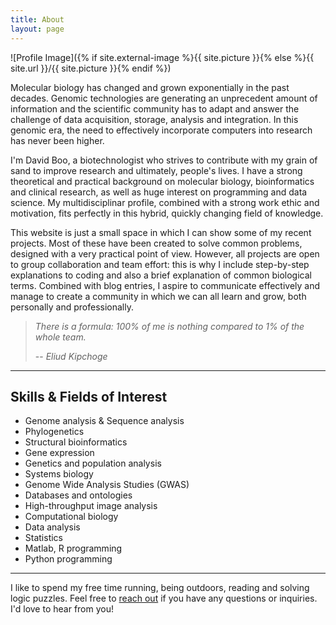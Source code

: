 ```yaml
---
title: About
layout: page
---
```

![Profile Image]({% if site.external-image %}{{ site.picture }}{% else %}{{ site.url }}/{{ site.picture }}{% endif %})

<p>Molecular biology has changed and grown exponentially in the past decades. Genomic technologies are generating an unprecedent amount of information and the scientific community has to adapt and answer the challenge of data acquisition, storage, analysis and integration. In this genomic era, the need to effectively incorporate computers into research has never been higher. </p>

<span class="evidence">I'm David Boo, a biotechnologist who strives to contribute with my grain of sand to improve research and ultimately, people's lives.</span> I have a strong theoretical and practical background on molecular biology, bioinformatics and clinical research, as well as huge interest on programming and data science. My multidisciplinar profile, combined with a strong work ethic and motivation, fits perfectly in this hybrid, quickly changing field of knowledge. 

<p>This website is just a small space in which I can show some of my recent projects. Most of these have been created to solve common problems, designed with a very practical point of view. However, all projects are open to group collaboration and team effort: this is why I include step-by-step explanations to coding and also a brief explanation of common biological terms. Combined with blog entries, <span class="evidence">I aspire to communicate effectively and manage to create a community in which we can all learn and grow, both personally and professionally.</span></p>

> *There is a formula: 100% of me is nothing compared to 1% of the whole team.*
>
> -- <cite>Eliud Kipchoge</cite>

---

<h2>Skills & Fields of Interest</h2>
<ul class="skill-list">
	<li>Genome analysis & Sequence analysis</li>
	<li>Phylogenetics</li>
	<li>Structural bioinformatics</li>
	<li>Gene expression</li>
	<li>Genetics and population analysis</li>
	<li>Systems biology</li>
	<li>Genome Wide Analysis Studies (GWAS)</li>
	<li>Databases and ontologies</li>
	<li>High-throughput image analysis</li>
	<li>Computational biology</li>
	<li>Data analysis</li>
	<li>Statistics</li>
	<li>Matlab, R programming</li>
	<li>Python programming</li>
</ul>

---

I like to spend my free time running, being outdoors, reading and solving logic puzzles. Feel free to [reach out](https://david-boo.github.io/) if you have any questions or inquiries. I'd love to hear from you!
